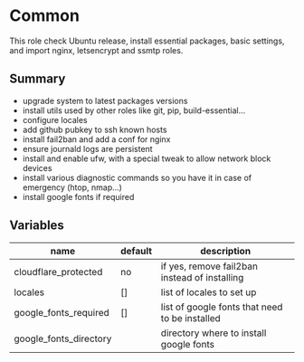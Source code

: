# Common

This role check Ubuntu release, install essential packages, basic settings, and import
nginx, letsencrypt and ssmtp roles.

## Summary

* upgrade system to latest packages versions
* install utils used by other roles like git, pip, build-essential...
* configure locales
* add github pubkey to ssh known hosts
* install fail2ban and add a conf for nginx
* ensure journald logs are persistent
* install and enable ufw, with a special tweak to allow network block devices
* install various diagnostic commands so you have it in case of emergency (htop, nmap...)
* install google fonts if required

## Variables

| name                   | default | description                                    |
|------------------------|---------|------------------------------------------------|
| cloudflare_protected   | no      | if yes, remove fail2ban instead of installing  |
| locales                | []      | list of locales to set up                      |
| google_fonts_required  | []      | list of google fonts that need to be installed |
| google_fonts_directory |         | directory where to install google fonts        |
